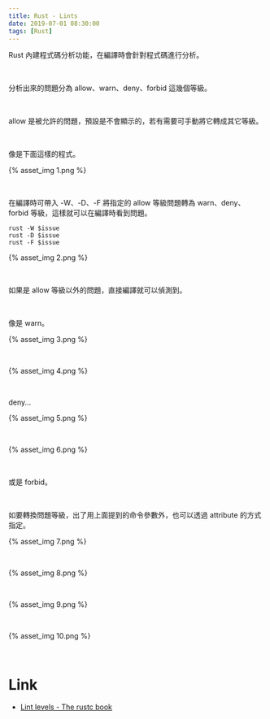 ```yaml
---
title: Rust - Lints
date: 2019-07-01 08:30:00
tags: [Rust]
---
```


Rust 內建程式碼分析功能，在編譯時會針對程式碼進行分析。  

<!-- More -->

</br>


分析出來的問題分為 allow、warn、deny、forbid 這幾個等級。  

</br>


allow 是被允許的問題，預設是不會顯示的，若有需要可手動將它轉成其它等級。  

</br>


像是下面這樣的程式。  

{% asset_img 1.png %}

</br>


在編譯時可帶入 -W、-D、-F 將指定的 allow 等級問題轉為 warn、deny、forbid 等級，這樣就可以在編譯時看到問題。  

    rust -W $issue
    rust -D $issue
    rust -F $issue

{% asset_img 2.png %}

</br>


如果是 allow 等級以外的問題，直接編譯就可以偵測到。  

</br>


像是 warn。  

{% asset_img 3.png %}

</br>


{% asset_img 4.png %}

</br>


deny...

{% asset_img 5.png %}

</br>


{% asset_img 6.png %}

</br>


或是 forbid。

</br>


如要轉換問題等級，出了用上面提到的命令參數外，也可以透過 attribute 的方式指定。  

{% asset_img 7.png %}

</br>


{% asset_img 8.png %}

</br>


{% asset_img 9.png %}

</br>


{% asset_img 10.png %}

</br>


Link
====
* [Lint levels - The rustc book](https://doc.rust-lang.org/rustc/lints/levels.html)
